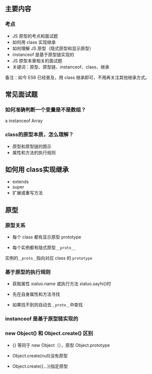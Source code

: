 ## 主要内容

### 考点

- JS 原型的考点和面试题
- 如何用 class 实现继承
- 如何理解 JS 原型（隐式原型和显示原型）
- instanceof 是基于原型链实现的
- JS 原型本章相关的面试题
- 关键词：原型、原型链、instanceof、class、继承

备注：如今 ES6 已经普及，用 class 继承即可，不用再关注其他继承方式。



## 常见面试题

### 如何准确判断一个变量是不是数组？

a instanceof Array



### class的原型本质，怎么理解？

- 原型和原型链的图示
- 属性和方法的执行规则

## 如何用 class实现继承

- extends
- super
- 扩展或重写方法

## 原型

### 原型关系

- 每个 class 都有显示原型 prototype

- 每个实例都有隐式原型`__proto__`

实例的`＿proto＿`指向对应 class 的 `prototype`

### 基于原型的执行规则

- 获取属性 xialuo.name 或执行方法 xialuo.sayhi()时

- 先在自身属性和方法寻找

- 如果找不到则自动去`＿proto＿`中查找

### instanceof 是基于原型链实现的

### new Object() 和 Object.create() 区别

- {} 等同于 new Object（），原型 Object.prototype

- Object.create(null)没有原型

- Object.create({...})指定原型

